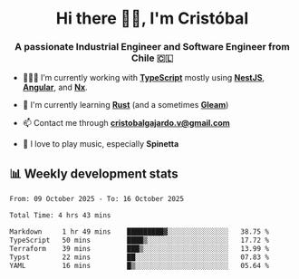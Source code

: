 <h1 align="center">Hi there ✌🏻, I'm Cristóbal</h1>
<h3 align="center">A passionate Industrial Engineer and Software Engineer from Chile 🇨🇱</h3>

- 🧑🏻‍💻 I’m currently working with **[TypeScript](https://www.typescriptlang.org)** mostly using **[NestJS](https://nestjs.com)**, **[Angular](https://angular.io)**, and **[Nx](https://nx.dev)**.

- 🌱 I'm currently learning **[Rust](https://www.rust-lang.org)** (and a sometimes **[Gleam](https://gleam.run/)**)

- 📫 Contact me through **cristobalgajardo.v@gmail.com**

- 🎸 I love to play music, especially **Spinetta**

## 📊 Weekly development stats

<!--START_SECTION:waka-->

```txt
From: 09 October 2025 - To: 16 October 2025

Total Time: 4 hrs 43 mins

Markdown     1 hr 49 mins    █████████▓░░░░░░░░░░░░░░░   38.75 %
TypeScript   50 mins         ████▒░░░░░░░░░░░░░░░░░░░░   17.72 %
Terraform    39 mins         ███▒░░░░░░░░░░░░░░░░░░░░░   13.99 %
Typst        22 mins         ██░░░░░░░░░░░░░░░░░░░░░░░   07.83 %
YAML         16 mins         █▒░░░░░░░░░░░░░░░░░░░░░░░   05.64 %
```

<!--END_SECTION:waka-->
